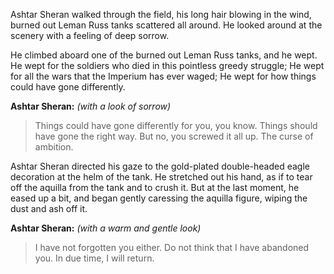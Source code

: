 Ashtar Sheran walked through the field, his long hair blowing in the wind, burned out Leman Russ tanks scattered all around. He looked around at the scenery with a feeling of deep sorrow.

He climbed aboard one of the burned out Leman Russ tanks, and he wept. He wept for the soldiers who died in this pointless greedy struggle; He wept for all the wars that the Imperium has ever waged; He wept for how things could have gone differently.

**Ashtar Sheran:** *(with a look of sorrow)*
>Things could have gone differently for you, you know. Things should have gone the right way. But no, you screwed it all up. The curse of ambition.

Ashtar Sheran directed his gaze to the gold-plated double-headed eagle decoration at the helm of the tank. He stretched out his hand, as if to tear off the aquilla from the tank and to crush it. But at the last moment, he eased up a bit, and began gently caressing the aquilla figure, wiping the dust and ash off it.

**Ashtar Sheran:** *(with a warm and gentle look)*
>I have not forgotten you either. Do not think that I have abandoned you. In due time, I will return.


